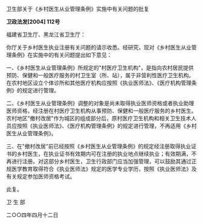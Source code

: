 卫生部关于《乡村医生从业管理条例》实施中有关问题的批复

**卫政法发\[2004\] 112号**

福建省卫生厅、黑龙江省卫生厅：

你厅关于乡村医生执业注册有关问题的请示收悉。经研究，现对《乡村医生从业管理条例》在实施中的有关问题提出如下意见：

一、《乡村医生从业管理条例》所规定的"村医疗卫生机构"，是指向农村居民提供预防、保健和一般医疗服务的村卫生室（所、站），属于非营利性医疗卫生机构。在农村地区设立个体诊所和其他医疗机构应按照《执业医师法》、《医疗机构管理条例》的规定进行管理。

二、《乡村医生从业管理条例》调整的对象是尚未取得执业医师资格或者执业助理医师资格，经注册在村医疗卫生机构从事预防、保健和一般医疗服务的乡村医生。农村地区"撤村改居"作为城区的组成部分后，原村医疗卫生机构和相关卫生技术人员应按照《执业医师法》、《医疗机构管理条例》的规定进行管理，不再适用《乡村医生从业管理条例》。

三、在"撤村改居"前已经按照《乡村医生从业管理条例》的规定经注册取得执业证书的乡村医生，在执业证书有效期内可在注册的执业地点继续执业；有效期满，不再进行注册。对这部分乡村医生，卫生行政部门应当加强管理，可以鼓励其通过正规医学教育取得符合《执业医师法》规定的医学专业学历，按照《执业医师法》及有关规定参加医师资格考试。

此复。

卫 生 部

二○○四年四月十二日
